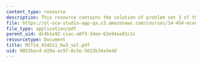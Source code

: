 ```yaml
---
content_type: resource
description: This resource contains the solution of problem set 3 of this course.
file: https://ol-ocw-studio-app-qa.s3.amazonaws.com/courses/14-454-economic-crises-spring-2011/9053bacdd29aac978c5e5623b34a3edd_MIT14_454S11_hw3_sol.pdf
file_type: application/pdf
parent_uid: dc4b1e92-ccac-a0f3-24ee-62e94ee91c2c
resourcetype: Document
title: MIT14_454S11_hw3_sol.pdf
uid: 9053bacd-d29a-ac97-8c5e-5623b34a3edd
---
```

